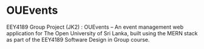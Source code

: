 # OUEvents
EEY4189 Group Project (JK2)  :  OUEvents – An event management web application for The Open University of Sri Lanka, built using the MERN stack as part of the EEY4189 Software Design in Group course.
